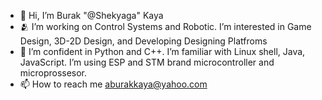 - 👋 Hi, I’m Burak "@Shekyaga" Kaya
- 🫂 I’m working on Control Systems and Robotic. I’m interested in Game Design, 3D-2D Design, and Developing Designing Platfroms 
- 🌱 I’m confident in Python and C++. I’m familiar with Linux shell, Java, JavaScript. I’m using ESP and STM brand microcontroller and microprossesor.
- 📫 How to reach me aburakkaya@yahoo.com

<!---
Shekyaga/Shekyaga is a ✨ special ✨ repository because its `README.md` (this file) appears on your GitHub profile.
You can click the Preview link to take a look at your changes.
--->
